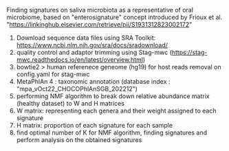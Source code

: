 Finding signatures on saliva microbiota as a representative of oral microbiome, based on "enterosignature" concept introduced by Frioux et al. "https://linkinghub.elsevier.com/retrieve/pii/S1931312823002172"
1) Download sequence data files using SRA Toolkit: https://www.ncbi.nlm.nih.gov/sra/docs/sradownload/
2) quality control and adaptor trimming using Stag-mwc (https://stag-mwc.readthedocs.io/en/latest/overview.html)
3) bowtie2 > human referenece geneome (hg19) for host reads removal on config.yaml for stag-mwc
4) MetaPhlAn 4 : taxonomic annotation (database index : "mpa_vOct22_CHOCOPhlAnSGB_202212")
5) performing NMF algorithm to break down relative abundance matrix (healthy dataset) to W and H matrices
6) W matrix: representing each genera and their weight assigned to each signature
7) H matrix: proportion of each signature for each sample
8) find optimal number of K for NMF algorithm, finding signatures and perform analysis on the obtained signatures
